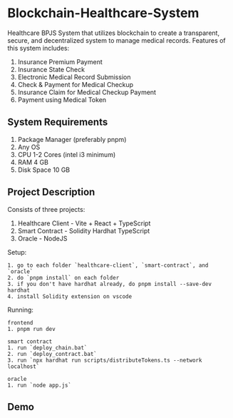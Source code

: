 # Blockchain-Healthcare-System

Healthcare BPJS System that utilizes blockchain to create a transparent, secure, and decentralized system to manage medical records. Features of this system includes:

1. Insurance Premium Payment
2. Insurance State Check
3. Electronic Medical Record Submission
4. Check & Payment for Medical Checkup
5. Insurance Claim for Medical Checkup Payment
6. Payment using Medical Token

## System Requirements

1. Package Manager (preferably pnpm)
2. Any OS
3. CPU 1-2 Cores (intel i3 minimum)
4. RAM 4 GB
5. Disk Space 10 GB

## Project Description

Consists of three projects:

1. Healthcare Client - Vite + React + TypeScript
2. Smart Contract - Solidity Hardhat TypeScript
3. Oracle - NodeJS

Setup:
```
1. go to each folder `healthcare-client`, `smart-contract`, and `oracle`
2. do `pnpm install` on each folder
3. if you don't have hardhat already, do pnpm install --save-dev hardhat
4. install Solidity extension on vscode
```

Running:
```
frontend
1. pnpm run dev

smart contract
1. run `deploy_chain.bat`
2. run `deploy_contract.bat`
3. run `npx hardhat run scripts/distributeTokens.ts --network localhost`

oracle
1. run `node app.js`
```

## Demo
